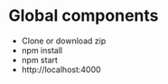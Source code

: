 <h1>Global components</h1>
<ul>
  <li>Clone or download zip</li>
  <li>npm install</li>
  <li>npm start</li>
  <li>http://localhost:4000</li>
</ul>
